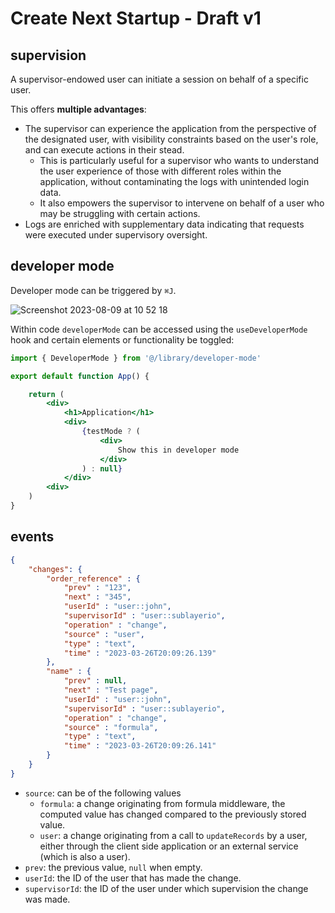 # Create Next Startup - Draft v1

## supervision
A supervisor-endowed user can initiate a session on behalf of a specific user.

This offers **multiple advantages**:

- The supervisor can experience the application from the perspective of the designated user, with visibility constraints based on the user's role, and can execute actions in their stead.
    - This is particularly useful for a supervisor who wants to understand the user experience of those with different roles within the application, without contaminating the logs with unintended login data.
    - It also empowers the supervisor to intervene on behalf of a user who may be struggling with certain actions.
- Logs are enriched with supplementary data indicating that requests were executed under supervisory oversight.


## developer mode

Developer mode can be triggered by `⌘J`. 

![Screenshot 2023-08-09 at 10 52 18](https://github.com/sublayerio/cns-draft/assets/44947294/1fc258ea-aed3-4af6-8dd9-dfcbed10fe92)

Within code `developerMode` can be accessed using the `useDeveloperMode` hook and certain elements or functionality be toggled:

```jsx
import { DeveloperMode } from '@/library/developer-mode'

export default function App() {

	return (
		<div>
			<h1>Application</h1>
			<div>
				{testMode ? (
					<div>
						Show this in developer mode
					</div>
				) : null}
			</div>
		<div>
	)
}
```

## events

```json
{
	"changes": {
		"order_reference" : {
			"prev" : "123",
			"next" : "345",
			"userId" : "user::john",
			"supervisorId" : "user::sublayerio",
			"operation" : "change",
			"source" : "user",
			"type" : "text",
			"time" : "2023-03-26T20:09:26.139"
		},
		"name" : {
			"prev" : null,
			"next" : "Test page",
			"userId" : "user::john",
			"supervisorId" : "user::sublayerio",
			"operation" : "change",
			"source" : "formula",
			"type" : "text",
			"time" : "2023-03-26T20:09:26.141"
		}
	}
}
```


- `source`: can be of the following values
	- `formula`: a change originating from formula middleware, the computed value has changed compared to the previously stored value.
	- `user`: a change originating from a call to `updateRecords` by a user, either through the client side application or an external service (which is also a user).
- `prev`: the previous value, `null` when empty.
- `userId`: the ID of the user that has made the change.
- `supervisorId`: the ID of the user under which supervision the change was made.
